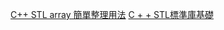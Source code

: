 [C++ STL array 簡單整理用法](https://hackmd.io/@CjtlGlRERQiszAfAvzYu1g/rkjhcWxh4)
[C + + STL標準庫基礎](http://c.biancheng.net/stl/stl_basic/)
